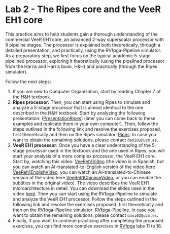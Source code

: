 # Lab 2 - The Ripes core and the VeeR EH1 core
This practice aims to help students gain a thorough understanding of the commercial VeeR EH1 core, an advanced 2-way superscalar processor with 9 pipeline stages. The processor is explained both theoretically, through a detailed presentation, and practically, using the RVfpga-Pipeline simulator. As a preparatory step, we first focus on the typical academic 5-stage pipelined processor, exploring it theoretically (using the pipelined processor from the Harris and Harris book, H&H) and practically (through the Ripes simulator). 

Follow the next steps:
1. If you are new to Computer Organization, start by reading Chapter 7 of the H&H textbook.
2. **Ripes processor:** Then, you can start using Ripes to simulate and analyze a 5-stage processor that is almost identical to the one described in the H&H textbook. Start by analyzing the following presentation: ([PresentationRipes](https://drive.google.com/file/d/1Kp8tLvgPFU7XpWsejzSSrwixkmXE5mjL/view?usp=drive_link)) (later you can come back to these examples and replicate them in your own computer). Then, follow the steps outlined in the following link and resolve the exercises proposed, first theoretically and then on the Ripes simulator: [Ripes](https://github.com/artecs-group/RVfpga-sim-addons/tree/main/Computer_Organization/Lab2/Ripes). In case you want to obtain the remaining solutions, please contact ```dani02@ucm.es```.
3. **VeeR EH1 processor:** Once you have a clear understanding of the 5-stage processor used in the textbook and the one used in Ripes, you will start your analysis of a more complex processor, the VeeR EH1 core. Start by, watching this video: [VeeReh1Video](https://youtu.be/xVnB6OM00cE?si=0HW333O-oPOXUDZG) (the video is in Spanish, but you can watch an AI-translated-to-English version of the video here [VeeReh1EnglishVideo](https://www.youtube.com/watch?v=Ow_0l47xqV4), you can watch an AI-translated-to-Chinese version of the video here [VeeReh1ChineseVideo](https://www.youtube.com/watch?v=2c4Iaswnz8w), or you can enable the subtitles in the original video). The video describes the VeeR EH1 microarchitecture in detail. You can download the slides used in the video [here](https://drive.google.com/file/d/1rSlwCzcHD4F_S4YFLCFn3L0VNXH_sv7L/view?usp=drive_link). Then you can start using the RVfpga-Pipeline to simulate and analyze the VeeR EH1 processor. Follow the steps outlined in the following link and resolve the exercises proposed, first theoretically and then on the RVfpga-Pipeline simulator: [RVfpga-Pipeline](https://github.com/artecs-group/RVfpga-sim-addons/tree/main/Computer_Organization/Lab2/VeeR). In case you want to obtain the remaining solutions, please contact ```dani02@ucm.es```.
4. Finally, if you want to continue practicing after completing the proposed exercises, you can find more complex exercises in [RVfpga](https://university.imgtec.com/rvfpga-el2-v3-0-english-downloads-page/) labs 11 to 18.

